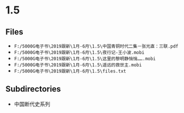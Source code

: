 # 1.5

## Files

- `F:/5000G电子书\2019跟新\1月-6月\1.5\中国青铜时代二集－张光直：三联.pdf`
- `F:/5000G电子书\2019跟新\1月-6月\1.5\夜行记-王小波.mobi`
- `F:/5000G电子书\2019跟新\1月-6月\1.5\这里的黎明静悄悄…….mobi`
- `F:/5000G电子书\2019跟新\1月-6月\1.5\遥远的救世主.mobi`
- `F:/5000G电子书\2019跟新\1月-6月\1.5\files.txt`

## Subdirectories

- 中国断代史系列
